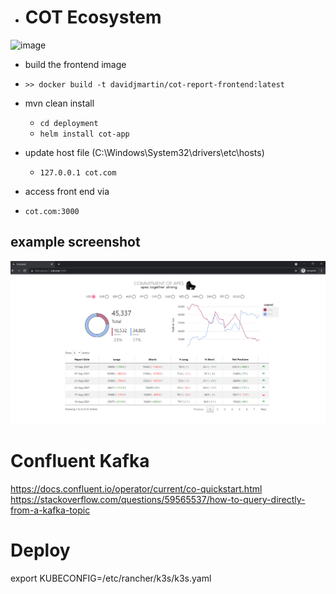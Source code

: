 - # COT Ecosystem

<img width="416" alt="image" src="https://user-images.githubusercontent.com/13181300/169669139-d2ffcc02-fd11-4789-8dda-f532b267a883.png">


- build the frontend image
- ```>> docker build -t davidjmartin/cot-report-frontend:latest```


- mvn clean install

  - ```cd deployment```
  - ```helm install cot-app```


- update host file (C:\Windows\System32\drivers\etc\hosts)
  - ```127.0.0.1 cot.com```


- access front end via
- ```cot.com:3000```


## example screenshot
![Screenshot](readme/Capture.PNG)

# Confluent Kafka
https://docs.confluent.io/operator/current/co-quickstart.html
https://stackoverflow.com/questions/59565537/how-to-query-directly-from-a-kafka-topic

# Deploy
export KUBECONFIG=/etc/rancher/k3s/k3s.yaml
